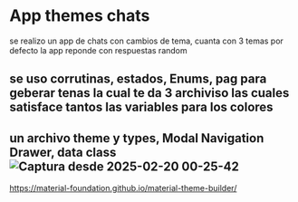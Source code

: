 # App themes chats
se realizo un app de chats con cambios de tema, cuanta con 3 temas por defecto
la app reponde con respuestas random 
## se uso corrutinas, estados, Enums, pag para geberar tenas la cual te da 3 archiviso las cuales satisface tantos las variables para los colores
## un archivo theme y types, Modal Navigation Drawer, data class![Captura desde 2025-02-20 00-25-42](https://github.com/user-attachments/assets/e415bdeb-681a-4955-9566-1f1146771448)


https://material-foundation.github.io/material-theme-builder/
